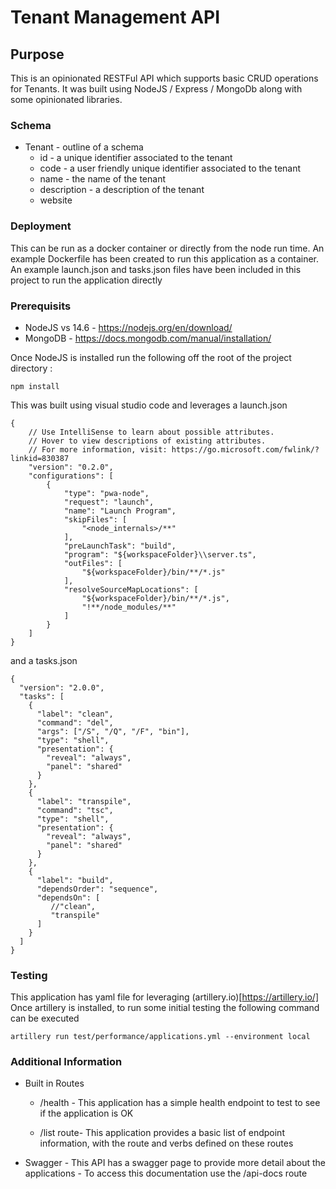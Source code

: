 # Tenant Management API

## Purpose
This is an opinionated RESTFul API which supports basic CRUD operations for Tenants. It was built using NodeJS / Express / MongoDb along with some opinionated libraries.

### Schema

- Tenant - outline of a schema
    - id - a unique identifier associated to the tenant
    - code - a user friendly unique identifier associated to the tenant
    - name - the name of the tenant
    - description - a description of the tenant
    - website 


### Deployment

This can be run as a docker container or directly from the node run time. 
An example Dockerfile has been created to run this application as a container.
An example launch.json and tasks.json files have been included in this project to run the application directly

### Prerequisits

- NodeJS vs 14.6 - https://nodejs.org/en/download/
- MongoDB - https://docs.mongodb.com/manual/installation/

Once NodeJS is installed run the following off the root of the project directory
:
```
npm install 
```

This was built using visual studio code and leverages a launch.json
```
{
    // Use IntelliSense to learn about possible attributes.
    // Hover to view descriptions of existing attributes.
    // For more information, visit: https://go.microsoft.com/fwlink/?linkid=830387
    "version": "0.2.0",
    "configurations": [
        {
            "type": "pwa-node",
            "request": "launch",
            "name": "Launch Program",
            "skipFiles": [
                "<node_internals>/**"
            ],
            "preLaunchTask": "build",
            "program": "${workspaceFolder}\\server.ts",
            "outFiles": [
                "${workspaceFolder}/bin/**/*.js"
            ],
            "resolveSourceMapLocations": [
                "${workspaceFolder}/bin/**/*.js",
                "!**/node_modules/**"
            ]
        }
    ]
}
```
and a tasks.json
```
{
  "version": "2.0.0",
  "tasks": [
    {
      "label": "clean",
      "command": "del",
      "args": ["/S", "/Q", "/F", "bin"],
      "type": "shell",
      "presentation": {
        "reveal": "always",
        "panel": "shared"
      }
    },
    {
      "label": "transpile",
      "command": "tsc",
      "type": "shell",
      "presentation": {
        "reveal": "always",
        "panel": "shared"
      }
    },
    {
      "label": "build",
      "dependsOrder": "sequence",
      "dependsOn": [
         //"clean", 
         "transpile"
      ]
    }
  ]
}

```

### Testing

This application has yaml file for leveraging (artillery.io)[https://artillery.io/] 
Once artillery is installed, to run some initial testing the following command can be executed

``
artillery run test/performance/applications.yml --environment local
``

### Additional Information

- Built in Routes
    - /health - This application has a simple health endpoint to test to see if the application is OK

    - /list route- This application provides a basic list of endpoint information, with the route and verbs defined on these routes

- Swagger - This API has a swagger page to provide more detail about the applications - To access this documentation use the /api-docs route
